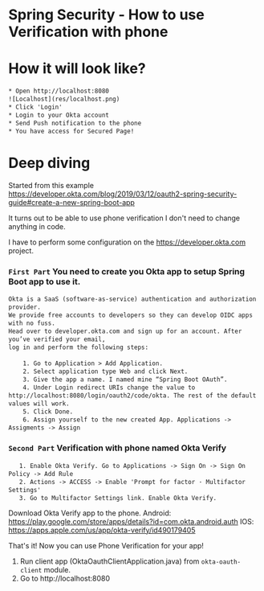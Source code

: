 # Spring Security - How to use Verification with phone
# How it will look like?
    * Open http://localhost:8080
    ![Localhost](res/localhost.png)
    * Click 'Login'
    * Login to your Okta account
    * Send Push notification to the phone
    * You have access for Secured Page!


# Deep diving
Started from this example https://developer.okta.com/blog/2019/03/12/oauth2-spring-security-guide#create-a-new-spring-boot-app

It turns out to be able to use phone verification I don't need to change anything in code.

I have to perform some configuration on the https://developer.okta.com project.

### `First Part` You need to create you Okta app to setup Spring Boot app to use it.

    Okta is a SaaS (software-as-service) authentication and authorization provider. 
    We provide free accounts to developers so they can develop OIDC apps with no fuss. 
    Head over to developer.okta.com and sign up for an account. After you’ve verified your email, 
    log in and perform the following steps:
    
        1. Go to Application > Add Application.
        2. Select application type Web and click Next.
        3. Give the app a name. I named mine “Spring Boot OAuth”.
        4. Under Login redirect URIs change the value to http://localhost:8080/login/oauth2/code/okta. The rest of the default values will work.
        5. Click Done.
        6. Assign yourself to the new created App. Applications -> Assigments -> Assign
        
### `Second Part` Verification with phone named Okta Verify
       1. Enable Okta Verify. Go to Applications -> Sign On -> Sign On Policy -> Add Rule
       2. Actions -> ACCESS -> Enable 'Prompt for factor · Multifactor Settings'
       3. Go to Multifactor Settings link. Enable Okta Verify.
       
Download Okta Verify app to the phone.
Android: https://play.google.com/store/apps/details?id=com.okta.android.auth
IOS: https://apps.apple.com/us/app/okta-verify/id490179405

That's it! Now you can use Phone Verification for your app!

1. Run client app (OktaOauthClientApplication.java) from `okta-oauth-client` module.
2. Go to http://localhost:8080
